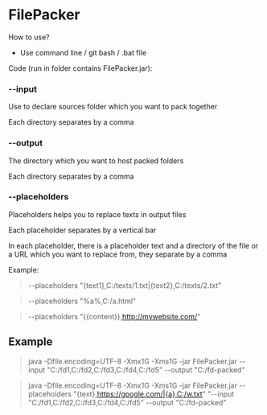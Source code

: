 # FilePacker

How to use?

* Use command line / git bash / .bat file

Code (run in folder contains FilePacker.jar):

### --input

Use to declare sources folder which you want to pack together

Each directory separates by a comma

### --output

The directory which you want to host packed folders

Each directory separates by a comma

### --placeholders

Placeholders helps you to replace texts in output files

Each placeholder separates by a vertical bar

In each placeholder, there is a placeholder text and
a directory of the file or a URL which you want to replace from, they 
separate by a comma

Example:

> --placeholders "{text1},C:/texts/1.txt|{text2},C:/texts/2.txt"

> --placeholders "%a%,C:/a.html"

> --placeholders "{{content}},http://mywebsite.com/"

## Example

> java -Dfile.encoding=UTF-8 -Xmx1G -Xms1G -jar FilePacker.jar --input "C:/fd1,C:/fd2,C:/fd3,C:/fd4,C:/fd5" --output "C:/fd-packed"

> java -Dfile.encoding=UTF-8 -Xmx1G -Xms1G -jar FilePacker.jar --placeholders "{text},https://google.com/|{a},C:/w.txt" "--input "C:/fd1,C:/fd2,C:/fd3,C:/fd4,C:/fd5" --output "C:/fd-packed"